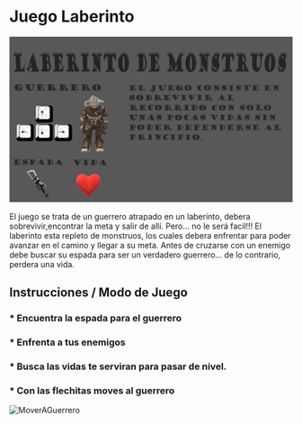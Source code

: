 # Juego Laberinto

![MenuJuegoLaberinto](https://github.com/obj1-unahur-2022s1/consola-de-juegos-raspando-aprobados/blob/master/laberintoGuerrero.jpeg)

El juego se trata de un guerrero atrapado en un laberinto, debera sobrevivir,encontrar la meta y salir de allí. Pero... no le será facil!!! El laberinto esta repleto de monstruos, los cuales debera enfrentar para poder avanzar en el camino y llegar a su meta. 
Antes de cruzarse con un enemigo debe buscar su espada para ser un verdadero guerrero... de lo contrario, perdera una vida.

## Instrucciones / Modo de Juego

### * Encuentra la espada para el guerrero 
### * Enfrenta a tus enemigos 
### * Busca las vidas te serviran para pasar de nivel.

### * Con las flechitas moves al guerrero 
![MoverAGuerrero](https://github.com/obj1-unahur-2022s1/consola-de-juegos-raspando-aprobados/blob/master/MoverAGuerrero.jpeg)

